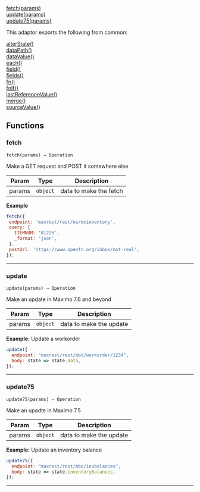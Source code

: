 <dl>
<dt>
    <a href="#fetch">fetch(params)</a></dt>
<dt>
    <a href="#update">update(params)</a></dt>
<dt>
    <a href="#update75">update75(params)</a></dt>
</dl>


This adaptor exports the following from common:
<dl>
<dt>
    <a href="/adaptors/packages/common-docs#alterstate">alterState()</a>
</dt>
<dt>
    <a href="/adaptors/packages/common-docs#datapath">dataPath()</a>
</dt>
<dt>
    <a href="/adaptors/packages/common-docs#datavalue">dataValue()</a>
</dt>
<dt>
    <a href="/adaptors/packages/common-docs#each">each()</a>
</dt>
<dt>
    <a href="/adaptors/packages/common-docs#field">field()</a>
</dt>
<dt>
    <a href="/adaptors/packages/common-docs#fields">fields()</a>
</dt>
<dt>
    <a href="/adaptors/packages/common-docs#fn">fn()</a>
</dt>
<dt>
    <a href="/adaptors/packages/common-docs#fnif">fnIf()</a>
</dt>
<dt>
    <a href="/adaptors/packages/common-docs#lastreferencevalue">lastReferenceValue()</a>
</dt>
<dt>
    <a href="/adaptors/packages/common-docs#merge">merge()</a>
</dt>
<dt>
    <a href="/adaptors/packages/common-docs#sourcevalue">sourceValue()</a>
</dt></dl>

## Functions
### fetch

<p><code>fetch(params) ⇒ Operation</code></p>

Make a GET request and POST it somewhere else


| Param | Type | Description |
| --- | --- | --- |
| params | <code>object</code> | data to make the fetch |


**Example**
```js
fetch({
 endpoint: 'maxrest/rest/os/mxinventory',
 query: {
   ITEMNUM: '01226',
   _format: 'json',
 },
 postUrl: 'https://www.openfn.org/inbox/not-real',
});
```

* * *

### update

<p><code>update(params) ⇒ Operation</code></p>

Make an update in Maximo 7.6 and beyond


| Param | Type | Description |
| --- | --- | --- |
| params | <code>object</code> | data to make the update |


**Example:** Update a workorder
```js
update({
  endpoint: "maxrest/rest/mbo/workorder/1234",
  body: state => state.data,
});
```

* * *

### update75

<p><code>update75(params) ⇒ Operation</code></p>

Make an upadte in Maximo 7.5


| Param | Type | Description |
| --- | --- | --- |
| params | <code>object</code> | data to make the update |


**Example:** Update an inventory balance
```js
update75({
  endpoint: "maxrest/rest/mbo/invbalances",
  body: state => state.inventoryBalances,
});
```

* * *


